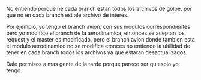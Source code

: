 No entiendo porque ne cada branch estan todos los archivos de golpe, por que no en cada branch est ale archivo de interes.

Por ejemplo, yo tengo el branch avion, con sus modulos correspondientes pero yo modifico el branch de la aerodinamica, entonces 
se aceptan los request y el master es modificado, pero el branch avion donde tambien esta el modulo aerodinamico no se modifica
etonces no entiendo la ultilidad de tener en cada branch todos los archivos ya que estaran desactualizados.

Dale permisos a mas gente de la tarde porque parece ser qu esolo yo tengo.
